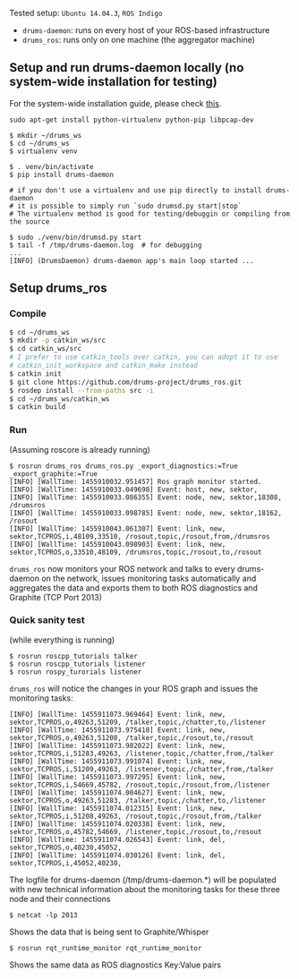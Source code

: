 Tested setup: `Ubuntu 14.04.3`, `ROS Indigo`

- `drums-daemon`: runs on every host of your ROS-based infrastructure
- `drums_ros`: runs only on one machine (the aggregator machine)

## Setup and run drums-daemon locally (no system-wide installation for testing)

For the system-wide installation guide, please check [this](http://drums-project.github.io/drums_daemon.html#installation).

```
sudo apt-get install python-virtualenv python-pip libpcap-dev

$ mkdir ~/drums_ws
$ cd ~/drums_ws
$ virtualenv venv

$ . venv/bin/activate
$ pip install drums-daemon

# if you don't use a virtualenv and use pip directly to install drums-daemon
# it is possible to simply run `sudo drumsd.py start|stop`
# The virtualenv method is good for testing/debuggin or compiling from the source

$ sudo ./venv/bin/drumsd.py start
$ tail -f /tmp/drums-daemon.log  # for debugging
...
[INFO] (DrumsDaemon) drums-daemon app's main loop started ...
```

## Setup drums_ros


### Compile

```bash
$ cd ~/drums_ws
$ mkdir -p catkin_ws/src
$ cd catkin_ws/src
# I prefer to use catkin_tools over catkin, you can adopt it to use
# catkin_init_workspace and catkin_make instead
$ catkin init
$ git clone https://github.com/drums-project/drums_ros.git
$ rosdep install --from-paths src -i
$ cd ~/drums_ws/catkin_ws
$ catkin build
```

### Run

(Assuming roscore is already running)

```
$ rosrun drums_ros drums_ros.py _export_diagnostics:=True _export_graphite:=True
[INFO] [WallTime: 1455910032.951457] Ros graph monitor started.
[INFO] [WallTime: 1455910033.049698] Event: host, new, sektor,
[INFO] [WallTime: 1455910033.086355] Event: node, new, sektor,18308, /drumsros
[INFO] [WallTime: 1455910033.098785] Event: node, new, sektor,18162, /rosout
[INFO] [WallTime: 1455910043.061307] Event: link, new, sektor,TCPROS,i,48109,33510, /rosout,topic,/rosout,from,/drumsros
[INFO] [WallTime: 1455910043.098903] Event: link, new, sektor,TCPROS,o,33510,48109, /drumsros,topic,/rosout,to,/rosout
```

`drums_ros` now monitors your ROS network and talks to every drums-daemon on the network, issues monitoring tasks automatically and aggregates the data and exports them to both ROS diagnostics and Graphite (TCP Port 2013)


### Quick sanity test

(while everything is running)

```
$ rosrun roscpp_tutorials talker
$ rosrun roscpp_tutorials listener
$ rosrun rospy_turorials listener
```

`drums_ros` will  notice the changes in your ROS graph and issues the monitoring tasks:

```
[INFO] [WallTime: 1455911073.969464] Event: link, new, sektor,TCPROS,o,49263,51209, /talker,topic,/chatter,to,/listener
[INFO] [WallTime: 1455911073.975418] Event: link, new, sektor,TCPROS,o,49263,51208, /talker,topic,/rosout,to,/rosout
[INFO] [WallTime: 1455911073.982022] Event: link, new, sektor,TCPROS,i,51283,49263, /listener,topic,/chatter,from,/talker
[INFO] [WallTime: 1455911073.991074] Event: link, new, sektor,TCPROS,i,51209,49263, /listener,topic,/chatter,from,/talker
[INFO] [WallTime: 1455911073.997295] Event: link, new, sektor,TCPROS,i,54669,45782, /rosout,topic,/rosout,from,/listener
[INFO] [WallTime: 1455911074.004627] Event: link, new, sektor,TCPROS,o,49263,51283, /talker,topic,/chatter,to,/listener
[INFO] [WallTime: 1455911074.012315] Event: link, new, sektor,TCPROS,i,51208,49263, /rosout,topic,/rosout,from,/talker
[INFO] [WallTime: 1455911074.020338] Event: link, new, sektor,TCPROS,o,45782,54669, /listener,topic,/rosout,to,/rosout
[INFO] [WallTime: 1455911074.026543] Event: link, del, sektor,TCPROS,o,40230,45052,
[INFO] [WallTime: 1455911074.030126] Event: link, del, sektor,TCPROS,i,45052,40230,
```

The logfile for drums-daemon (/tmp/drums-daemon.*) will be populated with new technical information about the monitoring tasks for these three node and their connections

    $ netcat -lp 2013

Shows the data that is being sent to Graphite/Whisper

    $ rosrun rqt_runtime_monitor rqt_runtime_monitor

Shows the same data as ROS diagnostics Key:Value pairs
